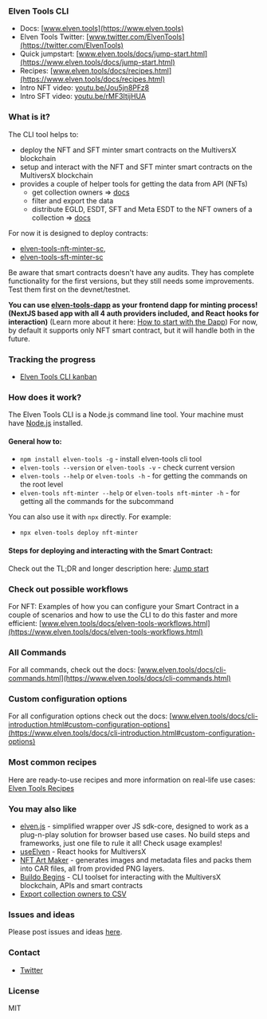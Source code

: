 ### Elven Tools CLI

- Docs: [www.elven.tools](https://www.elven.tools)
- Elven Tools Twitter: [www.twitter.com/ElvenTools](https://twitter.com/ElvenTools)
- Quick jumpstart: [www.elven.tools/docs/jump-start.html](https://www.elven.tools/docs/jump-start.html)
- Recipes: [www.elven.tools/docs/recipes.html](https://www.elven.tools/docs/recipes.html)
- Intro NFT video: [youtu.be/Jou5jn8PFz8](https://youtu.be/Jou5jn8PFz8)
- Intro SFT video: [youtu.be/rMF3ItijHUA](https://youtu.be/rMF3ItijHUA)

### What is it?

The CLI tool helps to:
- deploy the NFT and SFT minter smart contracts on the MultiversX blockchain
- setup and interact with the NFT and SFT minter smart contracts on the MultiversX blockchain
- provides a couple of helper tools for getting the data from API (NFTs)
  - get collection owners => [docs](https://www.elven.tools/docs/recipes.html#how-to-get-owners-addresses-using-the-collection-ticker)
  - filter and export the data
  - distribute EGLD, ESDT, SFT and Meta ESDT to the NFT owners of a collection => [docs](https://www.elven.tools/docs/recipes.html#how-to-distribute-tokens-to-nft-owners)

For now it is designed to deploy contracts:
- [elven-tools-nft-minter-sc](https://github.com/ElvenTools/elven-nft-minter-sc),
- [elven-tools-sft-minter-sc](https://github.com/ElvenTools/elven-tools-sft-minter-sc)

Be aware that smart contracts doesn't have any audits. They has complete functionality for the first versions, but they still needs some improvements. Test them first on the devnet/testnet.

**You can use [elven-tools-dapp](https://github.com/ElvenTools/elven-tools-dapp) as your frontend dapp for minting process! (NextJS based app with all 4 auth providers included, and React hooks for interaction)** (Learn more about it here: [How to start with the Dapp](https://www.elven.tools/docs/how-to-start-with-the-dapp.html)) For now, by default it supports only NFT smart contract, but it will handle both in the future.

### Tracking the progress

- [Elven Tools CLI kanban](https://github.com/orgs/ElvenTools/projects/3)

### How does it work?

The Elven Tools CLI is a Node.js command line tool. Your machine must have [Node.js](https://nodejs.org/en) installed.

#### General how to:

- `npm install elven-tools -g` - install elven-tools cli tool
- `elven-tools --version` or `elven-tools -v` - check current version
- `elven-tools --help` or `elven-tools -h` - for getting the commands on the root level
- `elven-tools nft-minter --help` or `elven-tools nft-minter -h` - for getting all the commands for the subcommand

You can also use it with `npx` directly. For example:
- `npx elven-tools deploy nft-minter`

#### Steps for deploying and interacting with the Smart Contract:

Check out the TL;DR and longer description here: [Jump start](https://www.elven.tools/docs/jump-start.html#tl%3Bdr)

### Check out possible workflows

For NFT: Examples of how you can configure your Smart Contract in a couple of scenarios and how to use the CLI to do this faster and more efficient: [www.elven.tools/docs/elven-tools-workflows.html](https://www.elven.tools/docs/elven-tools-workflows.html)

### All Commands

For all commands, check out the docs: [www.elven.tools/docs/cli-commands.html](https://www.elven.tools/docs/cli-commands.html)

### Custom configuration options

For all configuration options check out the docs: [www.elven.tools/docs/cli-introduction.html#custom-configuration-options](https://www.elven.tools/docs/cli-introduction.html#custom-configuration-options)

### Most common recipes

Here are ready-to-use recipes and more information on real-life use cases: [Elven Tools Recipes](https://www.elven.tools/docs/recipes.html)

### You may also like

- [elven.js](https://github.com/elven-js/elven.js) - simplified wrapper over JS sdk-core, designed to work as a plug-n-play solution for browser based use cases. No build steps and frameworks, just one file to rule it all! Check usage examples!
- [useElven](https://www.useelven.com) - React hooks for MultiversX
- [NFT Art Maker](https://github.com/juliancwirko/nft-art-maker) - generates images and metadata files and packs them into CAR files, all from provided PNG layers.
- [Buildo Begins](https://github.com/xdevguild/buildo-begins) - CLI toolset for interacting with the MultiversX blockchain, APIs and smart contracts
- [Export collection owners to CSV](https://github.com/ElvenTools/elven-tools-collection-owners-csv)

### Issues and ideas

Please post issues and ideas [here](https://github.com/ElvenTools/elven-tools-cli/issues).

### Contact

- [Twitter](https://twitter.com/JulianCwirko)

### License

MIT
